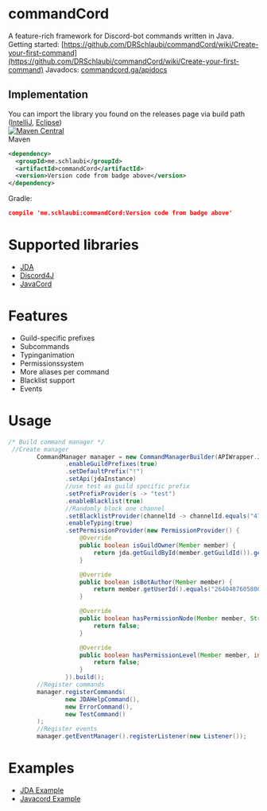 # commandCord
A feature-rich framework for Discord-bot commands written in Java.<br>
Getting started: [https://github.com/DRSchlaubi/commandCord/wiki/Create-your-first-command](https://github.com/DRSchlaubi/commandCord/wiki/Create-your-first-command)
Javadocs: [commandcord.ga/apidocs](https://commandcord.ga/apidocs/)
## Implementation
You can import the library you found on the releases page via build path ([IntelliJ](https://stackoverflow.com/questions/34832059/how-to-add-a-project-to-build-path-in-intellij-idea), [Eclipse](https://wiki.eclipse.org/FAQ_How_do_I_add_an_extra_library_to_my_project%27s_classpath%3F)) <br>
[![Maven Central](https://img.shields.io/maven-central/v/me.schlaubi/commandCord.svg?label=Maven%20Central)](http://search.maven.org/#search%7Cga%7C1%7Cg%3A%22me.schlaubi%22%20a%3A%22commandCord%22)<br>
Maven
```XML
<dependency>
  <groupId>me.schlaubi</groupId>
  <artifactId>commandCord</artifactId>
  <version>Version code from badge above</version>
</dependency>      
```
Gradle:
```JSON
compile 'me.schlaubi:commandCord:Version code from badge above'
```


# Supported libraries
* [JDA](https://github.com/DV8FromTheWorld/JDA)
* [Discord4J](https://github.com/Discord4J/Discord4J)
* [JavaCord](https://github.com/BtoBastian/Javacord)

# Features
* Guild-specific prefixes
* Subcommands
* Typinganimation
* Permissionssystem
* More aliases per command
* Blacklist support
* Events

# Usage
```Java
/* Build command manager */
 //Create manager
        CommandManager manager = new CommandManagerBuilder(APIWrapper.JDA)
                .enableGuildPrefixes(true)
                .setDefaultPrefix("!")
                .setApi(jdaInstance)
                //use test as guild specific prefix
                .setPrefixProvider(s -> "test")
                .enableBlacklist(true)
                //Randomly block one channel
                .setBlacklistProvider(channelId -> channelId.equals("470167577901924352"))
                .enableTyping(true)
                .setPermissionProvider(new PermissionProvider() {
                    @Override
                    public boolean isGuildOwner(Member member) {
                        return jda.getGuildById(member.getGuildId()).getOwner().getUser().getId().equals(member.getUserId());
                    }

                    @Override
                    public boolean isBotAuthor(Member member) {
                        return member.getUserId().equals("264048760580079616");
                    }

                    @Override
                    public boolean hasPermissionNode(Member member, String s) {
                        return false;
                    }

                    @Override
                    public boolean hasPermissionLevel(Member member, int i) {
                        return false;
                    }
                }).build();
        //Register commands
        manager.registerCommands(
                new JDAHelpCommand(),
                new ErrorCommand(),
                new TestCommand()
        );
        //Register events
        manager.getEventManager().registerListener(new Listener());
```

# Examples
* [JDA Example](https://github.com/DRSchlaubi/commandCord/tree/master/examples/src/main/java/me/schlaubi/commandcord/examples/jda)
* [Javacord Example](https://github.com/DRSchlaubi/commandCord/tree/master/examples/src/main/java/me/schlaubi/commandcord/examples/javacord)
 
  
